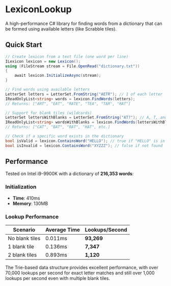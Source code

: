 # LexiconLookup

A high-performance C# library for finding words from a dictionary that can be formed using available letters (like Scrabble tiles).

## Quick Start

```csharp
// Create lexicon from a text file (one word per line)
ILexicon lexicon = new Lexicon();
using (FileStream stream = File.OpenRead("dictionary.txt"))
{
    await lexicon.InitializeAsync(stream);
}

// Find words using available letters
LetterSet letters = LetterSet.FromString("AETR"); // 1 of each letter
IReadOnlyList<string> words = lexicon.FindWords(letters);
// Returns: ["ART", "EAT", "RATE", "TEA", "TAR", "RAT"]

// Support for blank tiles (wildcards)
LetterSet lettersWithBlanks = LetterSet.FromString("AT?"); // A, T, and one blank
IReadOnlyList<string> wordsWithBlanks = lexicon.FindWords(lettersWithBlanks);
// Returns: ["CAT", "BAT", "RAT", "HAT", etc.]

// Check if a specific word exists in the dictionary
bool isValid = lexicon.ContainsWord("HELLO"); // true if "HELLO" is in dictionary
bool isInvalid = lexicon.ContainsWord("XYZZZ"); // false if not found
```

## Performance

Tested on Intel i9-9900K with a dictionary of **216,353 words**:

### Initialization
- **Time**: 410ms
- **Memory**: 130MB

### Lookup Performance
| Scenario | Average Time | Lookups/Second |
|----------|-------------|----------------|
| No blank tiles | 0.011ms | **93,269** |
| 1 blank tile | 0.136ms | **7,347** |
| 2 blank tiles | 0.893ms | **1,120** |

The Trie-based data structure provides excellent performance, with over 70,000 lookups per second for exact letter matches and still over 1,000 lookups per second even with multiple blank tiles.
